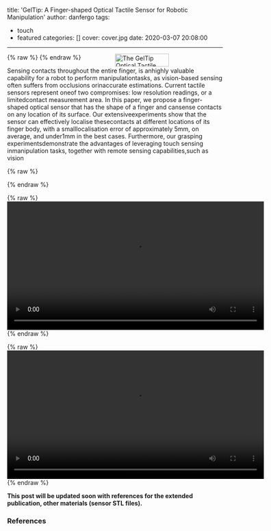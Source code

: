 title: 'GelTip: A Finger-shaped Optical Tactile Sensor for Robotic Manipulation'
author: danfergo
tags:
  - touch
  - featured
categories: []
cover: cover.jpg
date: 2020-03-07 20:08:00
---
{% raw %}
<img width="50%" height="30rem" src="cover.jpg" title="The GelTip Optical Tactile Sensor" style="float:right;"> 
{% endraw %}

Sensing contacts throughout the entire finger, is anhighly valuable capability for a robot to perform manipulationtasks,  as  vision-based  sensing  often  suffers  from  occlusions  orinaccurate  estimations.  Current  tactile  sensors  represent  oneof  two  compromises:  low  resolution  readings,  or  a  limitedcontact  measurement  area.  In  this  paper,  we  propose  a  finger-shaped  optical  sensor  that  has  the  shape  of  a  finger  and  cansense  contacts  on  any  location  of  its  surface.  Our  extensiveexperiments  show  that  the  sensor  can  effectively  localise  thesecontacts  at  different  locations  of  its  finger  body,  with  a  smalllocalisation error of approximately 5mm, on average, and under1mm in the best cases. Furthermore, our grasping experimentsdemonstrate  the  advantages  of  leveraging  touch  sensing  inmanipulation  tasks,  together  with  remote  sensing  capabilities,such  as  vision

{% raw %}
<div style="clear:both"> </div> 
{% endraw %}


{% raw %}
<video width="600" height="300" controls>
  <source src="exp_contact_detection.mp4" type="video/ogg">
Your browser does not support the video tag.</video>
{% endraw %}

{% raw %}
<video width="600" height="300" controls>
  <source src="exp_world_blocks.mp4" type="video/ogg">
Your browser does not support the video tag.</video>
{% endraw %}

**This post will be updated soon with references for the extended publication, other materials (sensor STL files).**

### References
[^1]: Daniel Fernandes Gomes, Zhonglin Lin and Shan Luo, "GelSight Simulation for Sim2Real Learning", ViTac Workshop ICRA 2020. **[paper](http://wordpress.csc.liv.ac.uk/smartlab/wp-content/uploads/sites/5/2020/05/ICRA2020ViTac_paper_5.pdf)**
